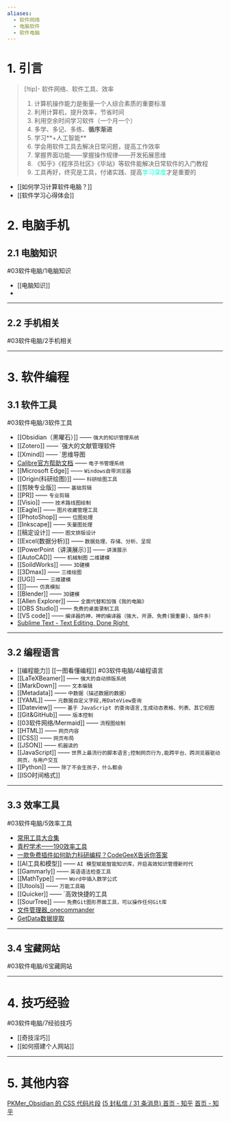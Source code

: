 ```yaml
---
aliases:
  - 软件网络
  - 电脑软件
  - 软件电脑
---
```

# 1. 引言 
> [!tip]- 软件网络、软件工具、效率
> 1. 计算机操作能力是衡量一个人综合素质的重要标准
> 2. 利用计算机，提升效率，节省时间
> 3. 利用空余时间学习软件（一个月一个）
> 4. 多学、多记、多练、**循序渐进**
> 5. 学习**+人工智能**
> 6. 学会用软件工具去解决日常问题，提高工作效率
> 7.  掌握界面功能——掌握操作规律——开发拓展思维
> 8. 《知乎》《程序员社区》《毕站》等软件能解决日常软件的入门教程
> 9. 工具再好，终究是工具，付诸实践、提高<font color="#00ffdc">学习深度</font>才是重要的 
- [[如何学习计算软件电脑？]]
- [[软件学习心得体会]]
# 2. 电脑手机 
## 2.1 电脑知识 
#03软件电脑/1电脑知识
- [[电脑知识]]
- 
---
## 2.2 手机相关 
#03软件电脑/2手机相关 


---
# 3. 软件编程
## 3.1 软件工具 
#03软件电脑/3软件工具 
- [[Obsidian（黑曜石）]] —— `强大的知识管理系统`
- [[Zotero]] —— `强大的文献管理软件
-  [[Xmind]] —— `思维导图
- [Calibre官方帮助文档](https://manual.calibre-ebook.com/zh_CN/index.html) —— `电子书管理系统`
- [[Microsoft Edge]] —— `Windows自带浏览器  `
- [[Origin(科研绘图)]] —— `科研绘图工具`
- [[剪映专业版]] —— `基础剪辑`
- [[PR]] —— `专业剪辑`
- [[Visio]] —— `技术路线图绘制`
- [[Eagle]] —— `图片收藏管理工具`
- [[PhotoShop]] —— `位图处理`
- [[Inkscape]] —— `矢量图处理`
- [[稿定设计]] —— `图文排版设计`
- [[Excel(数据分析)]] —— `数据处理、存储、分析、呈现`
- [[PowerPoint（讲演展示）]] —— `讲演展示`
- [[AutoCAD]] —— `机械制图` `二维建模 `
- [[SoildWorks]] —— `3D建模`     
- [[3Dmax]] —— `三维绘图`
- [[UG]] —— `三维建模`
- [[]]—— `仿真模拟`
- [[Blender]] —— `3D建模    `
- [[Allen Explorer]] —— `全面代替和加强《我的电脑》`
- [[OBS Studio]] —— `免费的桌面录制工具`
- [[VS code]] —— `编译器的神，神的编译器（强大、开源、免费(狠重要)、插件多）`
- [Sublime Text - Text Editing, Done Right  ](https://www.sublimetext.com/)
---
## 3.2 编程语言
- [[编程能力]] [[一图看懂编程]]
#03软件电脑/4编程语言 
- [[LaTeXBeamer]] —— `强大的自动排版系统`
- [[MarkDown]] —— `文本编辑`
- [[Metadata]] —— `中数据（描述数据的数据）`
- [[YAML]] —— `元数据自定义字段,用DateView查询`
- [[Dateview]] —— `基于 JavaScript 的查询语言,生成动态表格、列表、其它视图`
- [[Git&GitHub]] —— `版本控制`
- [[03软件网络/Mermaid]] —— `流程图绘制`
- [[HTML]] —— `网页内容`
- [[CSS]] —— `网页布局`
- [[JSON]] —— `机器读的`
- [[JavaScript]] —— `世界上最流行的脚本语言;控制网页行为,能跨平台、跨浏览器驱动网页，与用户交互` 
- [[Python]] —— `除了不会生孩子，什么都会`
- [[ISO时间格式]]
---
## 3.3 效率工具 
#03软件电脑/5效率工具 
- [常用工具大合集](https://mp.weixin.qq.com/s/tMZU2h92hhn_DRAqejV1_A)
-  [青柠学术——190效率工具](https://mp.weixin.qq.com/mp/appmsgalbum?action=getalbum&__biz=MzAxNzgyMDg0MQ==&scene=23&album_id=1363966991807381504&count=3#wechat_redirect)
-  [一款免费插件如何助力科研编程？CodeGeeX告诉你答案](https://mp.weixin.qq.com/s/2slqIjTBvyBDlrp3XXT_Zw)
- [[AI工具和模型]] —— `AI 模型赋能智能知识库，开启高效知识管理新时代`
- [[Gammarly]] —— `英语语法检查工具`
- [[MathType]] —— `Word中插入数学公式`
- [[Utools]] —— `万能工具箱`
- [[Quicker]] —— `高效快捷的工具
- [[SourTree]] —— `免费Git图形界面工具，可以操作任何Git库`
- [文件管理器_onecommander](https://blog.csdn.net/zsssss333/article/details/130052196)
- [GetData数据提取](https://blog.csdn.net/m0_49384451/article/details/125965738)
---
## 3.4 宝藏网站 
#03软件电脑/6宝藏网站


---

# 4. 技巧经验 
#03软件电脑/7经验技巧 
- [[奇技淫巧]]
- [[如何搭建个人网站]]
---

# 5. 其他内容 
[PKMer_Obsidian 的 CSS 代码片段](https://pkmer.cn/Pkmer-Docs/10-obsidian/obsidian%E5%A4%96%E8%A7%82/obsidian%E7%9A%84css%E4%BB%A3%E7%A0%81%E7%89%87%E6%AE%B5/)
[(5 封私信 / 31 条消息) 首页 - 知乎](https://www.zhihu.com/)
[首页 - 知乎](https://www.zhihu.com/)
